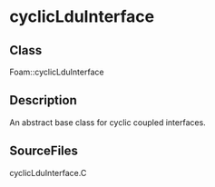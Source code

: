 # cyclicLduInterface 
## Class
Foam::cyclicLduInterface

## Description
An abstract base class for cyclic coupled interfaces.

## SourceFiles
cyclicLduInterface.C

